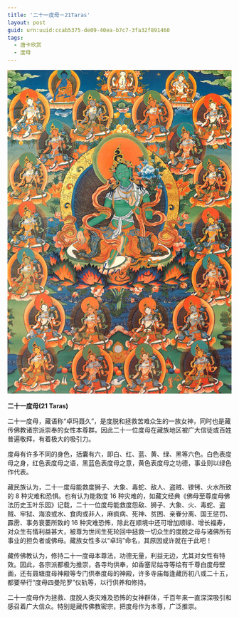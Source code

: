 ```yaml
---
title: '二十一度母－21Taras'
layout: post
guid: urn:uuid:ccab5375-de09-40ea-b7c7-3fa32f891460
tags:
  - 唐卡欣赏
  - 度母
---
```



[![](/media/files/2007/12/25/21Taras.png)](https://bolg-1257385283.cos.ap-chengdu.myqcloud.com/2007/12/25/21Taras.png)

**二十一度母(21 Taras)**

二十一度母，藏语称“卓玛聂久”，是度脱和拯救苦难众生的一族女神，同时也是藏传佛教诸宗派崇奉的女性本尊群。因此二十一位度母在藏族地区被广大信徒或百姓普遍敬拜，有着极大的吸引力。

度母有许多不同的身色，括囊有六，即白、红、蓝、黄、绿、黑等六色。白色表度母之身，红色表度母之语，黑蓝色表度母之意，黄色表度母之功德，事业则以绿色作代表。

藏民族认为，二十一度母能救度狮子、大象、毒蛇、敌人、盗贼、镣铐、火水所致的 8 种灾难和恐惧。也有认为能救度 16 种灾难的，如藏文经典《佛母至尊度母佛法历史玉叶乐园》记载，二十一位度母能救度怨敌、狮子、大象、火、毒蛇、盗贼、牢狱、海浪或水、食肉或非人，麻疯病、死神、贫困、亲眷分离、国王惩罚、霹雳、事务衰萎所致的 16 种灾难恐怖，除此在顺境中还可增加顺缘、增长福寿，对众生有情利益甚大，被尊为世间生死轮回中拯救一切众生的度脱之母与诸佛所有事业的担负者或佛母。藏族女性多以“卓玛”命名，其原因或许就在于此吧！

藏传佛教认为，修持二十一度母本尊法，功德无量，利益无边，尤其对女性有特效。因此，各宗派都极为推崇，各寺均供奉，如香塞尼姑寺等绘有千尊白度母壁画，还有聂塘度母神殿等专门供奉度母的神殿，许多寺庙每逢藏历初八或二十五，都要举行“度母四曼陀罗”仪轨等，以行供养和修持。

二十一度母作为拯救、度脱人类灾难及恐怖的女神群体，千百年来一直深深吸引和感召着广大信众。特别是藏传佛教密宗，把度母作为本尊，广泛推崇。 